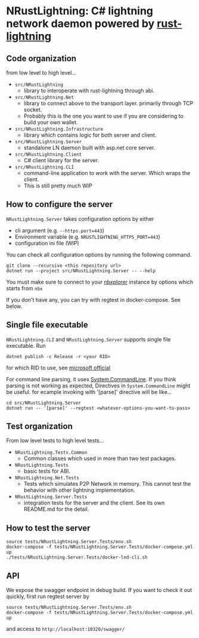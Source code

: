 
# NRustLightning: C# lightning network daemon powered by [rust-lightning](https://github.com/rust-bitcoin/rust-lightning)

## Code organization

from low level to high level...

* `src/NRustLightning`
  * library to interoperate with rust-lightning through abi.
* `src/NRustLightning.Net`
  * library to connect above to the transport layer. primarily through TCP socket.
  * Probably this is the one you want to use if you are considering to build your own wallet.
* `src/NRustLightning.Infrastructure`
  * library which contains logic for both server and client.
* `src/NRustLightning.Server`
  * standalone LN daemon built with asp.net core server.
* `src/NRustLightning.Client`
  * C# client library for the server.
* `src/NRustLightning.CLI`
  * command-line application  to work with the server. Which wraps the client.
  * This is still pretty much WIP

## How to configure the server

`NRustLightning.Server` takes configuration options by either

* cli argument (e.g. `--https.port=443`)
* Environment variable  (e.g. `NRUSTLIGHTNING_HTTPS_PORT=443`)
* configuration ini file (WIP)

You can check all configuration options by running the following command.

```
git clone --recursive <this repository url>
dotnet run --project src/NRustLightning.Server -- --help 
```

You must make sure to connect to your [nbxplorer](https://github.com/dgarage/NBXplorer) instance by options which starts from `nbx`

If you don't have any, you can try with regtest in docker-compose. See below.

## Single file executable

`NRustLightning.CLI` and `NRustLightning.Server` supports single file executable.
Run

```
dotnet publish -c Release -r <your RID>
```

for which RID to use, see [microsoft official](https://docs.microsoft.com/en-us/dotnet/core/rid-catalog)

For command line parsing, it uses [System.CommandLine](https://github.com/dotnet/command-line-api/).
If you think parsing is not working as expected, Directives in `System.CommandLine` might be useful. for ecample invoking with '[parse]' directive will be like...

```
cd src/NRustLightning.Server
dotnet run -- '[parse]' --regtest <whatever-options-you-want-to-pass>
```

## Test organization

From low level tests to high level tests...

* `NRustLightning.Tests.Common`
  * Common classes which used in more than two test packages.
* `NRustLightning.Tests`
  * basic tests for ABI.
* `NRustLightning.Net.Tests`
  * Tests which simulates P2P Network in memory. This cannot test the behavior with other lightning implementation.
* `NRustLightning.Server.Tests`
  * integration tests for the server and the client. See its own README.md for the detail.
  

## How to test the server

```
source tests/NRustLightning.Server.Tests/env.sh
docker-compose -f tests/NRustLightning.Server.Tests/docker-compose.yml up
./tests/NRustLightning.Server.Tests/docker-lnd-cli.sh
```

## API

We expose the swagger endpoint in debug build. If you want to check it out quickly, first run regtest server by

```
source tests/NRustLightning.Server.Tests/env.sh
docker-compose -f tests/NRustLightning.Server.Tests/docker-compose.yml up
```


and access to `http://localhost:10320/swagger/`

